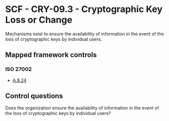 # SCF - CRY-09.3 - Cryptographic Key Loss or Change
Mechanisms exist to ensure the availability of information in the event of the loss of cryptographic keys by individual users. 
## Mapped framework controls
### ISO 27002
- [A.8.24](../iso27002/a-8.md#a824)
  
## Control questions
Does the organization ensure the availability of information in the event of the loss of cryptographic keys by individual users? 
  